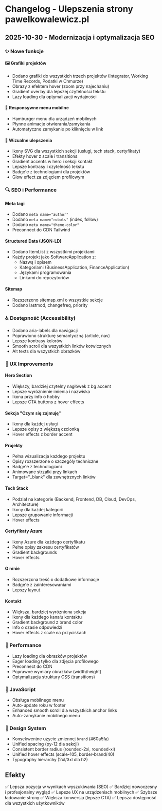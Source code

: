 ﻿# Changelog - Ulepszenia strony pawelkowalewicz.pl

## 2025-10-30 - Modernizacja i optymalizacja SEO

### ✨ Nowe funkcje

#### 🖼️ Grafiki projektów
- Dodano grafiki do wszystkich trzech projektów (Integrator, Working Time Records, Podatki w Chmurze)
- Obrazy z efektem hover (zoom przy najechaniu)
- Gradient overlay dla lepszej czytelności tekstu
- Lazy loading dla optymalizacji wydajności

#### 📱 Responsywne menu mobilne
- Hamburger menu dla urządzeń mobilnych
- Płynne animacje otwierania/zamykania
- Automatyczne zamykanie po kliknięciu w link

#### 🎨 Wizualne ulepszenia
- Ikony SVG dla wszystkich sekcji (usługi, tech stack, certyfikaty)
- Efekty hover z scale i transitions
- Gradient accents w hero i sekcji kontakt
- Lepsze kontrasy i czytelność tekstu
- Badge'e z technologiami dla projektów
- Glow effect za zdjęciem profilowym

### 🔍 SEO i Performance

#### Meta tagi
- Dodano `meta name="author"`
- Dodano `meta name="robots"` (index, follow)
- Dodano `meta name="theme-color"`
- Preconnect do CDN Tailwind

#### Structured Data (JSON-LD)
- Dodano ItemList z wszystkimi projektami
- Każdy projekt jako SoftwareApplication z:
  - Nazwą i opisem
  - Kategoriami (BusinessApplication, FinanceApplication)
  - Językami programowania
  - Linkami do repozytoriów

#### Sitemap
- Rozszerzono sitemap.xml o wszystkie sekcje
- Dodano lastmod, changefreq, priority

### ♿ Dostępność (Accessibility)

- Dodano aria-labels dla nawigacji
- Poprawiono strukturę semantyczną (article, nav)
- Lepsze kontrasy kolorów
- Smooth scroll dla wszystkich linków kotwicznych
- Alt texts dla wszystkich obrazków

### 🎯 UX Improvements

#### Hero Section
- Większy, bardziej czytelny nagłówek z bg accent
- Lepsze wyróżnienie imienia i nazwiska
- Ikona przy info o hobby
- Lepsze CTA buttons z hover effects

#### Sekcja "Czym się zajmuję"
- Ikony dla każdej usługi
- Lepsze opisy z większą czcionką
- Hover effects z border accent

#### Projekty
- Pełna wizualizacja każdego projektu
- Opisy rozszerzone o szczegóły techniczne
- Badge'e z technologiami
- Animowane strzałki przy linkach
- Target="_blank" dla zewnętrznych linków

#### Tech Stack
- Podział na kategorie (Backend, Frontend, DB, Cloud, DevOps, Architecture)
- Ikony dla każdej kategorii
- Lepsze grupowanie informacji
- Hover effects

#### Certyfikaty Azure
- Ikony Azure dla każdego certyfikatu
- Pełne opisy zakresu certyfikatów
- Gradient backgrounds
- Hover effects

#### O mnie
- Rozszerzona treść o dodatkowe informacje
- Badge'e z zainteresowaniami
- Lepszy layout

#### Kontakt
- Większa, bardziej wyróżniona sekcja
- Ikony dla każdego kanału kontaktu
- Gradient background z brand color
- Info o czasie odpowiedzi
- Hover effects z scale na przyciskach

### 🚀 Performance

- Lazy loading dla obrazków projektów
- Eager loading tylko dla zdjęcia profilowego
- Preconnect do CDN
- Poprawne wymiary obrazków (width/height)
- Optymalizacja struktury CSS (transitions)

### 📝 JavaScript

- Obsługa mobilnego menu
- Auto-update roku w footer
- Enhanced smooth scroll dla wszystkich anchor links
- Auto-zamykanie mobilnego menu

### 🎨 Design System

- Konsekwentne użycie zmiennej `brand` (#60a5fa)
- Unified spacing (py-12 dla sekcji)
- Consistent border radius (rounded-2xl, rounded-xl)
- Unified hover effects (scale-105, border-brand/40)
- Typography hierarchy (2xl/3xl dla h2)

## Efekty

✅ Lepsza pozycja w wynikach wyszukiwania (SEO)
✅ Bardziej nowoczesny i profesjonalny wygląd
✅ Lepsze UX na urządzeniach mobilnych
✅ Szybsze ładowanie strony
✅ Większa konwersja (lepsze CTA)
✅ Lepsza dostępność dla wszystkich użytkowników

